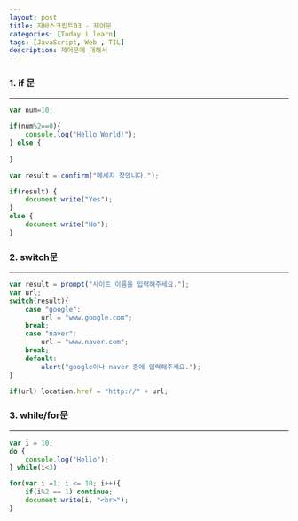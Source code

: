 ```yaml
---
layout: post
title: 자바스크립트03 - 제어문
categories: [Today i learn]
tags: [JavaScript, Web , TIL]
description: 제어문에 대해서
---
```


### 1. if 문

---

```javascript
var num=10;

if(num%2==0){
    console.log("Hello World!");
} else {
    
}
```

```javascript
var result = confirm("메세지 창입니다.");

if(result) {
    document.write("Yes");
}
else {
    document.write("No");
}
```

### 2. switch문

---

```javascript
var result = prompt("사이트 이름을 입력해주세요.");
var url;
switch(result){
    case "google":
        url = "www.google.com";
    break;
    case "naver":
        url = "www.naver.com";
    break;
    default:
        alert("google이나 naver 중에 입력해주세요.");
}

if(url) location.href = "http://" + url;
```

### 3. while/for문

---

```javascript
var i = 10;
do {
    console.log("Hello");
} while(i<3)
```

```javascript
for(var i =1; i <= 10; i++){
    if(i%2 == 1) continue;
    document.write(i, "<br>");
}
```

